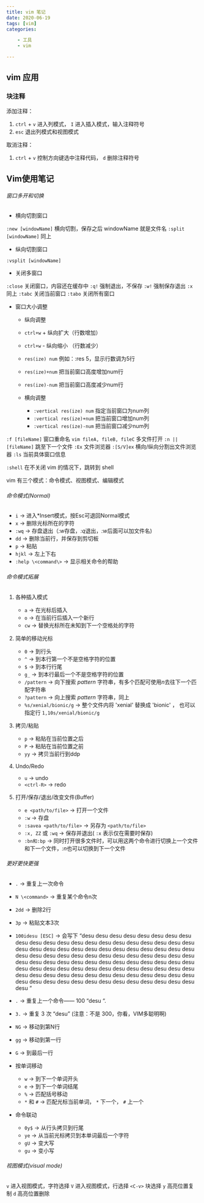 ```yaml
---
title: vim 笔记
date: 2020-06-19
tags: [vim]
categories: 

    - 工具
    - vim

---
```


## vim 应用

### 块注释

添加注释：

1. `ctrl` + `v` 进入列模式， `I` 进入插入模式，输入注释符号
2. `esc` 退出列模式和视图模式

取消注释：

1. `ctrl` + `v` 控制方向键选中注释代码， `d` 删除注释符号

## Vim使用笔记

###### 窗口多开和切换

* 横向切割窗口

`:new [windowName]` 横向切割，保存之后 windowName 就是文件名
`:split [windowName]` 同上

* 纵向切割窗口

`:vsplit [windowName]`

* 关闭多窗口

`:close` 关闭窗口，内容还在缓存中
`:q!` 强制退出，不保存
`:w!` 强制保存退出
`:x` 同上
`:tabc` 关闭当前窗口
`:tabo` 关闭所有窗口

* 窗口大小调整

  * 纵向调整

  * `ctrl+w` + 纵向扩大（行数增加）
  * `ctrl+w` - 纵向缩小 （行数减少）
  * `res(ize) num` 例如：:res 5，显示行数调为5行
  * `res(ize)+num` 把当前窗口高度增加num行
  * `res(ize)-num` 把当前窗口高度减少num行

  * 横向调整

    * `:vertical res(ize) num` 指定当前窗口为num列
    * `:vertical res(ize)+num` 把当前窗口增加num列
    * `:vertical res(ize)-num` 把当前窗口减少num列

`:f [fileName]` 窗口重命名
`vim fileA, fileB, fileC` 多文件打开
`:n ||[fileName]` 跳至下一个文件
`:Ex` 文件浏览器
`:[S/V]ex` 横向/纵向分割出文件浏览器
`:ls` 当前具体窗口信息

`:shell` 在不关闭 vim 的情况下，跳转到 shell

vim 有三个模式：命令模式、视图模式、编辑模式

###### 命令模式(Normal)

* `i` → 进入*Insert模式，按Esc可退回Normal模式
* `x` → 删除光标所在的字符
* `:wq` → 存盘退出（*:w*存盘，*:q*退出，*:w*后面可以加文件名)
* `dd` → 删除当前行，并保存到剪切板
* `p` → 粘贴
* `hjkl` → 左上下右
* `:help \<command\>` → 显示相关命令的帮助

###### 命令模式拓展

1. 各种插入模式

   * `a` → 在光标后插入
   * `o` → 在当前行后插入一个新行
   * `cw` → 替换光标所在未知到下一个空格处的字符

2. 简单的移动光标

   * `0` → 到行头
   * `^` → 到本行第一个不是空格字符的位置
   * `$` → 到本行行尾
   * `g_` → 到本行最后一个不是空格字符的位置
   * `/pattern` → 向下搜索 *pattern* 字符串，有多个匹配可使用*n*去往下一个匹配字符串
   * `?pattern` → 向上搜索 *pattern* 字符串，同上
   * `%s/xenial/bionic/g` → 整个文件内将 'xenial' 替换成 'bionic' ， 也可以指定行 `1,10s/xenial/bionic/g`

3. 拷贝/粘贴

   * `p` → 粘贴在当前位置之后
   * `P` → 粘贴在当前位置之前
   * `yy` → 拷贝当前行到ddp

4. Undo/Redo

   * `u` → undo
   * `<ctrl-R>` → redo

5. 打开/保存/退出/改变文件(Buffer)

   * `e <path/to/file>` → 打开一个文件
   * `:w` → 存盘
   * `:savea <path/to/file>` → 另存为 `<path/to/file>`
   * `:x, ZZ` 或 `:wq` → 保存并退出( `:x` 表示仅在需要时保存)
   * `:bn和:bp` → 同时打开很多文件时，可以用这两个命令进行切换上一个文件和下一个文件，*:n*也可以切换到下一个文件

###### 更好更快更强

* `.` → 重复上一次命令
* `N \<command>` → 重复某个命令n次
* `2dd` → 删除2行
* `3p` → 粘贴文本3次
* `100idesu [ESC]` → 会写下 “desu desu desu desu desu desu desu desu desu desu desu desu desu desu desu desu desu desu desu desu desu desu desu desu desu desu desu desu desu desu desu desu desu desu desu desu desu desu desu desu desu desu desu desu desu desu desu desu desu desu desu desu desu desu desu desu desu desu desu desu desu desu desu desu desu desu desu desu desu desu desu desu desu desu desu desu desu desu desu desu desu desu desu desu desu desu desu desu desu desu desu desu desu desu desu desu desu desu desu desu “
* `.` → 重复上一个命令—— 100 “desu “.
* `3.` → 重复 3 次 “desu” (注意：不是 300，你看，VIM多聪明啊)

* `NG` → 移动到第N行
* `gg` → 移动到第一行
* `G` → 到最后一行
* 按单词移动
  * `w` → 到下一个单词开头
  * `e` → 到下一个单词结尾
  * `%` → 匹配括号移动
  * `*` 和 `#` → 匹配光标当前单词， `*` 下一个， `#` 上一个

* 命令联动
  * `0y$` → 从行头拷贝到行尾
  * `ye` → 从当前光标拷贝到本单词最后一个字符
  * `gU` → 变大写
  * `gu` → 变小写

###### 视图模式(visual mode)

`v` 进入视图模式，字符选择
`V` 进入视图模式，行选择
`<C-v>` 块选择
`y` 高亮位置复制
`d` 高亮位置删除
